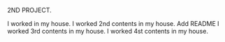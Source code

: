 2ND PROJECT.

I worked in my house.
I worked 2nd contents in my house.
Add README
I worked 3rd contents in my house.
I worked 4st contents in my house.